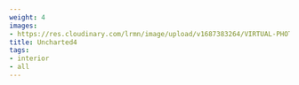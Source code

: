 ```yaml
---
weight: 4
images:
- https://res.cloudinary.com/lrmn/image/upload/v1687383264/VIRTUAL-PHOTOGRAPHY/home%20interior/interior1_wfy4c4.jpg
title: Uncharted4
tags:
- interior
- all
---
```

